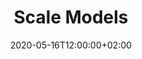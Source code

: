 ---
title: Scale Models
layout: collection
permalink: /scalemodel/
collection: scalemodel
entries_layout: grid
classes: wide
date: 2020-05-16T12:00:00+02:00
header:
  overlay_color: "#000"
  overlay_filter: "0.0"
  overlay_image: /assets/images/scalemodel/scalemodel_cover.jpg
---